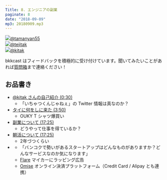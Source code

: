 ```yaml
---
Title: 8. エンジニアの副業
paginate: 8
date: "2018-09-09"
mp3: 20180909.mp3
---
```


<div class="presenter-container">
  <div class="presenter-item">
    <a href="https://twitter.com/tamanyan55" target="_blank"><img class="icon" src="https://pbs.twimg.com/profile_images/712212594396778497/BqOVpfAj_400x400.jpg"><span>@tamanyan55</span></a>
  </div>
  <div class="presenter-item">
    <a href="https://twitter.com/tejitak" target="_blank"><img class="icon" src="https://pbs.twimg.com/profile_images/962982531938246656/wGmx7qIC_400x400.jpg"><span>@tejitak</span></a>
  </div>
  <div class="presenter-item">
    <a href="https://twitter.com/kitak" target="_blank"><img class="icon" src="https://pbs.twimg.com/profile_images/728753589850542080/N0WJQ1Ca_400x400.jpg"><span>@kitak</span></a>
  </div>
</div>

bkkcast はフィードバックを積極的に受け付けています。聞いてみたいことがあれば<a class="notice" href="https://peing.net/ja/bkkcast" target="_blank">質問箱</a>まで連絡ください！

## お品書き

- <a class="jump" href="#30">@kitak さんの自己紹介 (0:30)</a>
  - 「いちゃつくんじゃねぇ」の Twitter 情報は真なのか？
- <a class="jump" href="#162">タイに何をしに来た (3:50)</a>
  - OUKY T シャツ爆買い
- <a class="jump" href="#1045">副業について (17:25)</a>
  - どうやって仕事を得ているか？
- <a class="jump" href="#1045">朝活について (17:25)</a>
  - 2年づつくらい
- <a class="" href=""></a>
  - 「バンコクで勢いがあるスタートアップはどんなものがありますか？どんなサービスなのか気になります」
  - [Flare](https://flare.run/) マイカーにラッピング広告
  - [Omise](https://www.omise.co/) オンライン決済プラットフォーム（Credit Card / Alipay とも連携）
